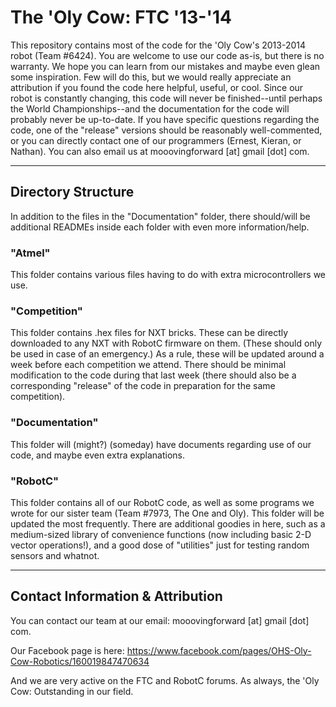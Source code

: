 The 'Oly Cow: FTC '13-'14
=========================

This repository contains most of the code for the 'Oly Cow's 2013-2014 robot (Team #6424). You are welcome to use our
code as-is, but there is no warranty. We hope you can learn from our mistakes and maybe even glean some inspiration.
Few will do this, but we would really appreciate an attribution if you found the code here helpful, useful, or cool.
Since our robot is constantly changing, this code will never be finished--until perhaps the World Championships--and
the documentation for the code will probably never be up-to-date. If you have specific questions regarding the code,
one of the "release" versions should be reasonably well-commented, or you can directly contact one of our programmers
(Ernest, Kieran, or Nathan). You can also email us at mooovingforward [at] gmail [dot] com.

-------------------------

## Directory Structure
In addition to the files in the "Documentation" folder, there should/will be additional READMEs inside each folder with
even more information/help.

### "Atmel"
This folder contains various files having to do with extra microcontrollers we use.

### "Competition"
This folder contains .hex files for NXT bricks. These can be directly downloaded to any NXT with RobotC firmware on
them. (These should only be used in case of an emergency.) As a rule, these will be updated around a week before each
competition we attend. There should be minimal modification to the code during that last week (there should also be a
corresponding "release" of the code in preparation for the same competition).

### "Documentation"
This folder will (might?) (someday) have documents regarding use of our code, and maybe even extra explanations.

### "RobotC"
This folder contains all of our RobotC code, as well as some programs we wrote for our sister team (Team #7973, The One
and Oly). This folder will be updated the most frequently. There are additional goodies in here, such as a medium-sized
library of convenience functions (now including basic 2-D vector operations!), and a good dose of "utilities" just for
testing random sensors and whatnot.

-------------------------

## Contact Information & Attribution

You can contact our team at our email: mooovingforward [at] gmail [dot] com.

Our Facebook page is here: https://www.facebook.com/pages/OHS-Oly-Cow-Robotics/160019847470634

And we are very active on the FTC and RobotC forums. As always, the 'Oly Cow: Outstanding in our field.

